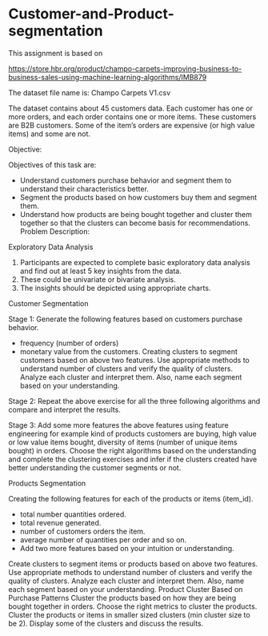 # Customer-and-Product-segmentation

This assignment is based on 

https://store.hbr.org/product/champo-carpets-improving-business-to-business-sales-using-machine-learning-algorithms/IMB879

The dataset file name is: Champo Carpets V1.csv

The dataset contains about 45 customers data. Each customer has one or more orders, and each order contains one or more items.
These customers are B2B customers.  Some of the item’s orders are expensive (or high value items) and some are not.

Objective:

Objectives of this task are:

-	Understand customers purchase behavior and segment them to understand their characteristics better.
-	Segment the products based on how customers buy them and segment them.
-	Understand how products are being bought together and cluster them together so that the clusters can become basis for recommendations.
Problem Description:

Exploratory Data Analysis

1.	Participants are expected to complete basic exploratory data analysis and find out at least 5 key insights from the data. 
2.	These could be univariate or bivariate analysis. 
3.	The insights should be depicted using appropriate charts.

Customer Segmentation

Stage 1:
Generate the following features based on customers purchase behavior.
-	frequency (number of orders) 
-	monetary value from the customers.
Creating clusters to segment customers based on above two features. Use appropriate methods to understand number of clusters and verify the quality of clusters.
Analyze each cluster and interpret them. Also, name each segment based on your understanding.

Stage 2:
Repeat the above exercise for all the three following algorithms and compare and interpret the results.

Stage 3:
Add some more features the above features using feature engineering for example kind of products customers are buying, high value or low value items bought, diversity of items (number of unique items bought) in orders.
Choose the right algorithms based on the understanding and complete the clustering exercises and infer if the clusters created have better understanding the customer segments or not.




Products Segmentation

Creating the following features for each of the products or items (item_id). 
-	total number quantities ordered.
-	total revenue generated.
-	number of customers orders the item.
-	average number of quantities per order and so on.
-	Add two more features based on your intuition or understanding.

Create clusters to segment items or products based on above two features. Use appropriate methods to understand number of clusters and verify the quality of clusters.
Analyze each cluster and interpret them. Also, name each segment based on your understanding.
Product Cluster Based on Purchase Patterns
Cluster the products based on how they are being bought together in orders. Choose the right metrics to cluster the products. 
Cluster the products or items in smaller sized clusters (min cluster size to be 2).
Display some of the clusters and discuss the results.
